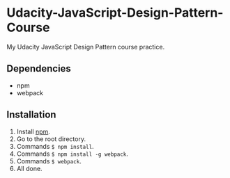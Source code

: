 # Udacity-JavaScript-Design-Pattern-Course
My Udacity JavaScript Design Pattern course practice.

## Dependencies
- npm
- webpack

## Installation
1. Install [npm](https://github.com/npm/npm).
2. Go to the root directory.
3. Commands `$ npm install`.
4. Commands `$ npm install -g webpack`.
5. Commands `$ webpack`.
6. All done.
